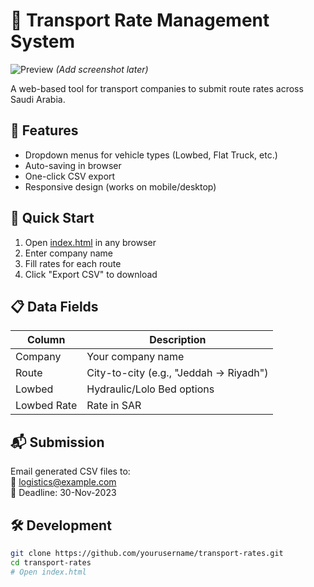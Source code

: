 # 🚛 Transport Rate Management System

![Preview](preview.png) *(Add screenshot later)*

A web-based tool for transport companies to submit route rates across Saudi Arabia.

## 🌟 Features
- Dropdown menus for vehicle types (Lowbed, Flat Truck, etc.)
- Auto-saving in browser
- One-click CSV export
- Responsive design (works on mobile/desktop)

## 🚀 Quick Start
1. Open [index.html](index.html) in any browser
2. Enter company name
3. Fill rates for each route
4. Click "Export CSV" to download

## 📋 Data Fields
| Column | Description |
|--------|-------------|
| Company | Your company name |
| Route | City-to-city (e.g., "Jeddah → Riyadh") |
| Lowbed | Hydraulic/Lolo Bed options |
| Lowbed Rate | Rate in SAR |

## 📬 Submission
Email generated CSV files to:  
📧 logistics@example.com  
📅 Deadline: 30-Nov-2023

## 🛠️ Development
```bash
git clone https://github.com/yourusername/transport-rates.git
cd transport-rates
# Open index.html
